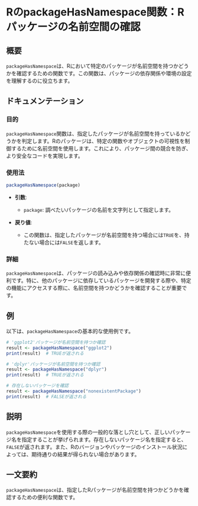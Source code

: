 <!--
Meta Description: # RのpackageHasNamespace関数：Rパッケージの名前空間の確認 ## 概要 `packageHasNamespace`は、Rにおいて特定のパッケージが名前空間を持つかどうかを確認するための関数です。この関数は、パッケージの依存関係や環境の設定を理解するのに役立ちます。 ## ドキュ...
Meta Keywords: packagehasnamespace, result, print, この関数は, package
-->

# RのpackageHasNamespace関数：Rパッケージの名前空間の確認

## 概要
`packageHasNamespace`は、Rにおいて特定のパッケージが名前空間を持つかどうかを確認するための関数です。この関数は、パッケージの依存関係や環境の設定を理解するのに役立ちます。

## ドキュメンテーション
### 目的
`packageHasNamespace`関数は、指定したパッケージが名前空間を持っているかどうかを判定します。Rのパッケージは、特定の関数やオブジェクトの可視性を制御するために名前空間を使用します。これにより、パッケージ間の競合を防ぎ、より安全なコードを実現します。

### 使用法
```R
packageHasNamespace(package)
```

- **引数**:
  - `package`: 調べたいパッケージの名前を文字列として指定します。

- **戻り値**:
  - この関数は、指定したパッケージが名前空間を持つ場合には`TRUE`を、持たない場合には`FALSE`を返します。

### 詳細
`packageHasNamespace`は、パッケージの読み込みや依存関係の確認時に非常に便利です。特に、他のパッケージに依存しているパッケージを開発する際や、特定の機能にアクセスする際に、名前空間を持つかどうかを確認することが重要です。

## 例
以下は、`packageHasNamespace`の基本的な使用例です。

```R
# 'ggplot2'パッケージが名前空間を持つか確認
result <- packageHasNamespace("ggplot2")
print(result)  # TRUEが返される

# 'dplyr'パッケージが名前空間を持つか確認
result <- packageHasNamespace("dplyr")
print(result)  # TRUEが返される

# 存在しないパッケージを確認
result <- packageHasNamespace("nonexistentPackage")
print(result)  # FALSEが返される
```

## 説明
`packageHasNamespace`を使用する際の一般的な落とし穴として、正しいパッケージ名を指定することが挙げられます。存在しないパッケージ名を指定すると、`FALSE`が返されます。また、Rのバージョンやパッケージのインストール状況によっては、期待通りの結果が得られない場合があります。

## 一文要約
`packageHasNamespace`は、指定したRパッケージが名前空間を持つかどうかを確認するための便利な関数です。